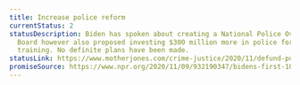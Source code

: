 ```yaml
---
title: Increase police reform
currentStatus: 2
statusDescription: Biden has spoken about creating a National Police Oversight
  Board however also proposed investing $300 million more in police for better
  training. No definite plans have been made.
statusLink: https://www.motherjones.com/crime-justice/2020/11/defund-police-organizers-to-biden-were-not-going-away/
promiseSource: https://www.npr.org/2020/11/09/932190347/bidens-first-100-days-here-s-what-to-expect
---
```

